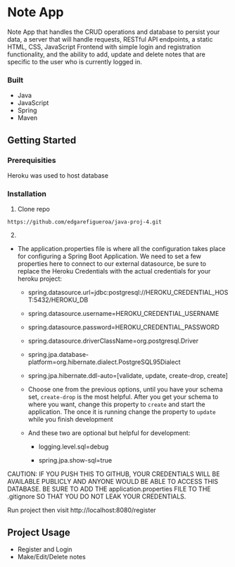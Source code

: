 # Note App
Note App that handles the CRUD operations and database to persist your data, 
a server that will handle requests, RESTful API endpoints, a static HTML, CSS, 
JavaScript Frontend with simple login and registration functionality, and the ability to add, 
update and delete notes that are specific to the user who is currently logged in. 

### Built
* Java
* JavaScript
* Spring
* Maven
## Getting Started
### Prerequisities
Heroku was used to host database

### Installation 
1. Clone repo
```
https://github.com/edgarefigueroa/java-proj-4.git
```
2. 
* The application.properties file is where all the configuration takes place for configuring a Spring Boot Application. We need to set a few properties here to connect to our external datasource, be sure to replace the Heroku Credentials with the actual credentials for your heroku project:

    * spring.datasource.url=jdbc:postgresql://HEROKU_CREDENTIAL_HOST:5432/HEROKU_DB

    * spring.datasource.username=HEROKU_CREDENTIAL_USERNAME

    * spring.datasource.password=HEROKU_CREDENTIAL_PASSWORD

    * spring.datasource.driverClassName=org.postgresql.Driver

    * spring.jpa.database-platform=org.hibernate.dialect.PostgreSQL95Dialect

    * spring.jpa.hibernate.ddl-auto=[validate, update, create-drop, create]

    * Choose one from the previous options, until you have your schema set, `create-drop` is the most helpful. After you get your schema to where you want, change this property to `create` and start the application. The once it is running change the property to `update` while you finish development

    * And these two are optional but helpful for development:
    
      * logging.level.sql=debug

      * spring.jpa.show-sql=true
      
CAUTION: IF YOU PUSH THIS TO GITHUB, YOUR CREDENTIALS WILL BE AVAILABLE PUBLICLY AND ANYONE WOULD BE ABLE TO ACCESS THIS DATABASE. BE SURE TO ADD THE application.properties FILE TO THE .gitignore SO THAT YOU DO NOT LEAK YOUR CREDENTIALS.

Run project then visit http://localhost:8080/register

## Project Usage
- Register and Login 
- Make/Edit/Delete notes
